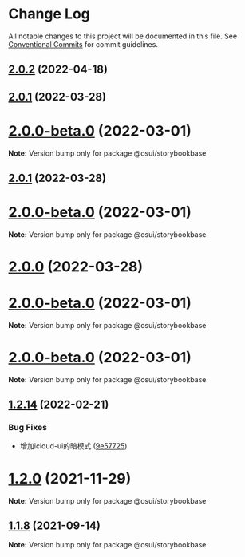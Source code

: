 # Change Log

All notable changes to this project will be documented in this file.
See [Conventional Commits](https://conventionalcommits.org) for commit guidelines.

## [2.0.2](https://gitee.com/gitee-fe/osui/compare/v1.2.28...v2.0.2) (2022-04-18)



## [2.0.1](https://gitee.com/gitee-fe/osui/compare/v1.2.27...v2.0.1) (2022-03-28)



# [2.0.0-beta.0](https://gitee.com/gitee-fe/osui/compare/v1.2.18...v2.0.0-beta.0) (2022-03-01)

**Note:** Version bump only for package @osui/storybookbase





## [2.0.1](https://gitee.com/gitee-fe/osui/compare/v1.2.26...v2.0.1) (2022-03-28)



# [2.0.0-beta.0](https://gitee.com/gitee-fe/osui/compare/v1.2.18...v2.0.0-beta.0) (2022-03-01)

**Note:** Version bump only for package @osui/storybookbase





# [2.0.0](https://gitee.com/gitee-fe/osui/compare/v1.2.26...v2.0.0) (2022-03-28)



# [2.0.0-beta.0](https://gitee.com/gitee-fe/osui/compare/v1.2.18...v2.0.0-beta.0) (2022-03-01)

**Note:** Version bump only for package @osui/storybookbase





# [2.0.0-beta.0](https://gitee.com/gitee-fe/osui/compare/v1.2.18...v2.0.0-beta.0) (2022-03-01)

**Note:** Version bump only for package @osui/storybookbase





## [1.2.14](https://gitee.com/gitee-fe/osui/compare/v1.2.13...v1.2.14) (2022-02-21)


### Bug Fixes

* 增加icloud-ui的暗模式 ([9e57725](https://gitee.com/gitee-fe/osui/commits/9e57725ba0a9cac62dc84ff6d42c64943d2eeab3))





# [1.2.0](https://gitee.com/gitee-fe/osui/compare/v1.1.23...v1.2.0) (2021-11-29)

**Note:** Version bump only for package @osui/storybookbase





## [1.1.8](https://gitee.com/gitee-fe/osui/compare/v1.1.7...v1.1.8) (2021-09-14)

**Note:** Version bump only for package @osui/storybookbase

